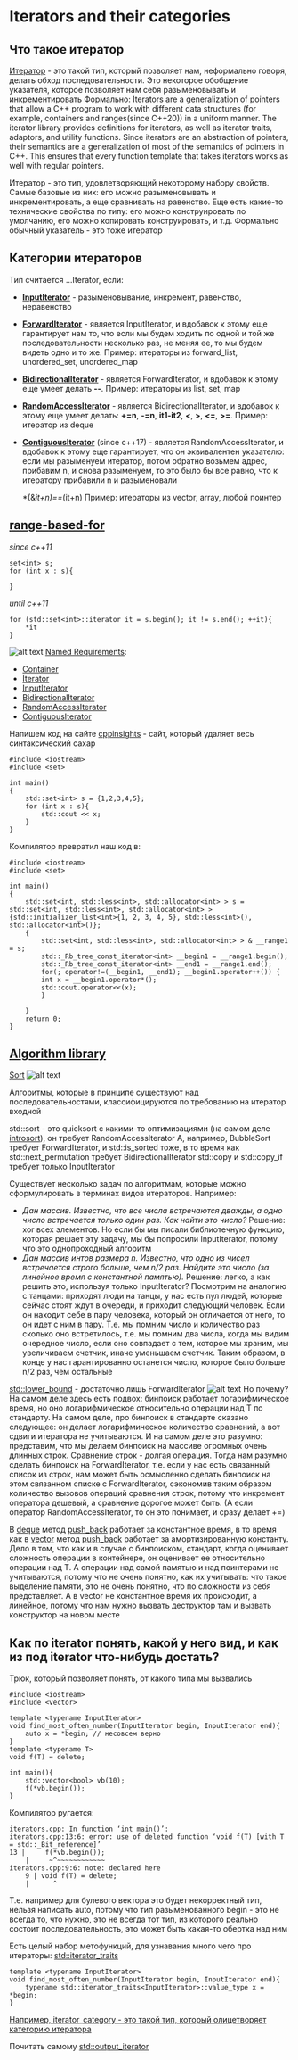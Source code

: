 # Iterators and their categories
## Что такое итератор
[Итератор](https://en.cppreference.com/w/cpp/iterator) - это такой тип, который позволяет нам, неформально говоря, делать обход последовательности. Это некоторое обобщение указателя, которое позволяет нам себя разыменовывать и инкрементировать
Формально: Iterators are a generalization of pointers that allow a C++ program to work with different data structures (for example, containers and ranges(since C++20)) in a uniform manner. The iterator library provides definitions for iterators, as well as iterator traits, adaptors, and utility functions.
Since iterators are an abstraction of pointers, their semantics are a generalization of most of the semantics of pointers in C++. This ensures that every function template that takes iterators works as well with regular pointers.

Итератор - это тип, удовлетворяющий некоторому набору свойств. Самые базовые из них: его можно разыменовывать и инкрементировать, а еще сравнивать на равенство. Еще есть какие-то технические свойства по типу: его можно конструировать по умолчанию, его можно копировать конструировать, и т.д.
Формально обычный указатель - это тоже итератор
## Категории итераторов
Тип считается ...Iterator, если:
* **[InputIterator](https://en.cppreference.com/w/cpp/iterator/input_iterator)** - разыменовывание, инкремент, равенство, неравенство
* **[ForwardIterator](https://en.cppreference.com/w/cpp/iterator/forward_iterator)** - является InputIterator, и вдобавок к этому еще гарантирует нам то, что если мы будем ходить по одной и той же последовательности несколько раз, не меняя ее, то мы будем видеть одно и то же. Пример: итераторы из forward_list, unordered_set, unordered_map
* **[BidirectionalIterator](https://en.cppreference.com/w/cpp/iterator/bidirectional_iterator)** - является ForwardIterator, и вдобавок к этому еще умеет делать **--**. Пример: итераторы из list, set, map
* **[RandomAccessIterator](https://en.cppreference.com/w/cpp/iterator/random_access_iterator)** - является BidirectionalIterator, и вдобавок к этому еще умеет делать: **+=n**, **-=n**, **it1-it2**, **<**, **>**, **<=**, **>=**. Пример: итератор из deque
* **[ContiguousIterator](https://en.cppreference.com/w/cpp/iterator/contiguous_iterator)** (since c++17) - является RandomAccessIterator, и вдобавок к этому еще гарантирует, что он эквивалентен указателю: если мы разыменуем итератор, потом обратно возьмем адрес, прибавим n, и снова разыменуем, то это было бы все равно, что к итератору прибавили n и разыменовали 
    
    
    *(&*it+n)==*(it+n)
Пример: итераторы из vector, array, любой поинтер

## [range-based-for](https://en.cppreference.com/w/cpp/language/range-for)
*since c++11*

    set<int> s;
    for (int x : s){

    }
*until c++11*

    for (std::set<int>::iterator it = s.begin(); it != s.end(); ++it){
        *it
    }
![alt text](images/1.png)
[Named Requirements](https://en.cppreference.com/w/cpp/named_req):
* [Container](https://en.cppreference.com/w/cpp/named_req/Container)
* [Iterator](https://en.cppreference.com/w/cpp/named_req/Iterator)
* [InputIterator](https://en.cppreference.com/w/cpp/named_req/InputIterator)
* [BidirectionalIterator](https://en.cppreference.com/w/cpp/named_req/BidirectionalIterator)
* [RandomAccessIterator](https://en.cppreference.com/w/cpp/named_req/RandomAccessIterator)
* [ContiguousIterator](https://en.cppreference.com/w/cpp/named_req/ContiguousIterator)

Напишем код на сайте [cppinsights](https://cppinsights.io/) - сайт, который удаляет весь синтаксический сахар

    #include <iostream>
    #include <set>

    int main()
    {
        std::set<int> s = {1,2,3,4,5};
        for (int x : s){
            std::cout << x;
        }
    }
Компилятор превратил наш код в:

    #include <iostream>
    #include <set>

    int main()
    {
        std::set<int, std::less<int>, std::allocator<int> > s = std::set<int, std::less<int>, std::allocator<int> >{std::initializer_list<int>{1, 2, 3, 4, 5}, std::less<int>(), std::allocator<int>()};
        {
            std::set<int, std::less<int>, std::allocator<int> > & __range1 = s;
            std::_Rb_tree_const_iterator<int> __begin1 = __range1.begin();
            std::_Rb_tree_const_iterator<int> __end1 = __range1.end();
            for(; operator!=(__begin1, __end1); __begin1.operator++()) {
            int x = __begin1.operator*();
            std::cout.operator<<(x);
            }
            
        }
        return 0;
    }
## [Algorithm library](https://en.cppreference.com/w/cpp/algorithm)
[Sort](https://en.cppreference.com/w/cpp/algorithm/sort)
![alt text](images/2.png)

Алгоритмы, которые в принципе существуют над последовательностями, классифицируются по требованию на итератор входной

std::sort - это quicksort с какими-то оптимизациями (на самом деле [introsort](https://ru.wikipedia.org/wiki/Introsort)), он требует RandomAccessIterator
А, например, BubbleSort требует ForwardIterator, и std::is_sorted тоже, в то время как std::next_permutation требует BidirectionalIterator
std::copy и std::copy_if требует только InputIterator

Существует несколько задач по алгоритмам, которые можно сформулировать в терминах видов итераторов.
Например:
* *Дан массив. Известно, что все числа встречаются дважды, а одно число встречается только один раз. Как найти это число?*
Решение: xor всех элементов. Но если бы мы писали библиотечную функцию, которая решает эту задачу, мы бы попросили InputIterator, потому что это однопроходный алгоритм
* *Дан массив интов размера n. Известно, что одно из чисел встречается строго больше, чем n/2 раз. Найдите это число (за линейное время с константной памятью).* Решение: легко, а как решить это, используя только InputIterator? Посмотрим на аналогию с танцами: приходят люди на танцы, у нас есть пул людей, которые сейчас стоят ждут в очереди, и приходит следующий человек. Если он находит себе в пару человека, который он отличается от него, то он идет с ним в пару. Т.е. мы помним число и количество раз сколько оно встретилось, т.е. мы помним два числа, когда мы видим очередное число, если оно совпадает с тем, которое мы храним, мы увеличиваем счетчик, иначе уменьшаем счетчик. Таким образом, в конце у нас гарантированно останется число, которое было больше n/2 раз, чем остальные

[std::lower_bound](https://en.cppreference.com/w/cpp/algorithm/lower_bound) - достаточно лишь ForwardIterator
![alt text](images/3.png)
Но почему? На самом деле здесь есть подвох: бинпоиск работает логарифмическое время, но оно логарифмическое относительно операции над T по стандарту. На самом деле, про бинпоиск в стандарте сказано следующее: он делает логарифмическое количество сравнений, а вот сдвиги итератора не учитываются. И на самом деле это разумно: представим, что мы делаем бинпоиск на массиве огромных очень длинных строк. Сравнение строк - долгая операция. Тогда нам разумно сделать бинпоиск на ForwardIterator, т.е. если у нас есть связанный список из строк, нам может быть осмысленно сделать бинпоиск на этом связанном списке с ForwardIterator, сэкономив таким образом количество вызовов операций сравнения строк, потому что инкремент оператора дешевый, а сравнение дорогое может быть. (А если оператор RandomAccessIterator, то он это понимает, и сразу делает +=)

В [deque](https://en.cppreference.com/w/cpp/container/deque) метод [push_back](https://en.cppreference.com/w/cpp/container/deque/push_back) работает за константное время, в то время как в [vector](https://en.cppreference.com/w/cpp/container/vector) метод [push_back](https://en.cppreference.com/w/cpp/container/vector/push_back) работает за амортизированную константу. Дело в том, что как и в случае с бинпоиском, стандарт, когда оценивает сложность операции в контейнере, он оценивает ее относительно операции над T. А операции над самой памятью и над поинтерами не учитываются, потому что не очень понятно, как их учитывать: что такое выделение памяти, это не очень понятно, что по сложности из себя представляет. А в vector не константное время их происходит, а линейное, потому что нам нужно вызвать деструктор там и вызвать конструктор на новом месте

## Как по iterator понять, какой у него вид, и как из под iterator что-нибудь достать?
Трюк, который позволяет понять, от какого типа мы вызвались

    #include <iostream>
    #include <vector>

    template <typename InputIterator>
    void find_most_often_number(InputIterator begin, InputIterator end){
        auto x = *begin; // несовсем верно
    }
    template <typename T>
    void f(T) = delete;

    int main(){
        std::vector<bool> vb(10);
        f(*vb.begin());
    }
Компилятор ругается:

    iterators.cpp: In function ‘int main()’:
    iterators.cpp:13:6: error: use of deleted function ‘void f(T) [with T = std::_Bit_reference]’
    13 |     f(*vb.begin());
        |     ~^~~~~~~~~~~~~
    iterators.cpp:9:6: note: declared here
        9 | void f(T) = delete;
        |      ^
Т.е. например для булевого вектора это будет некорректный тип, нельзя написать auto, потому что тип разыменованного begin - это не всегда то, что нужно, это не всегда тот тип, из которого реально состоит последовательность, это может быть какая-то обертка над ним

Есть целый набор метофункций, для узнавания много чего про итераторы: [std::iterator_traits](https://en.cppreference.com/w/cpp/iterator/iterator_traits)

    template <typename InputIterator>
    void find_most_often_number(InputIterator begin, InputIterator end){
        typename std::iterator_traits<InputIterator>::value_type x = *begin;
    }
[Например, iterator_category - это такой тип, который олицетворяет категорию итератора](https://en.cppreference.com/w/cpp/iterator/iterator_tags)

Почитать самому
[std::output_iterator](https://en.cppreference.com/w/cpp/iterator/output_iterator)